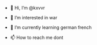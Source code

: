 - 👋 Hi, I’m @kxvvr
- 👀 I’m interested in war 
- 🌱 I’m currently learning german french 

- 📫 How to reach me dont

<!---
kxvvr/kxvvr is a ✨ special ✨ repository because its `README.md` (this file) appears on your GitHub profile.
You can click the Preview link to take a look at your changes.
--->
